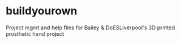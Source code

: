 # buildyourown
Project mgmt and help files for Bailey &amp; DoESLiverpool's 3D printed prosthetic hand project
